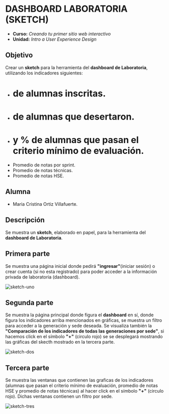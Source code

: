 # DASHBOARD LABORATORIA (SKETCH)

* **Curso:** _Creando tu primer sitio web interactivo_
* **Unidad:** _Intro a User Experience Design_

## Objetivo

Crear un **sketch** para la herramienta del **dashboard de Laboratoria**, utilizando los indicadores siguientes:


* # de alumnas inscritas.
* # de alumnas que desertaron.
* # y % de alumnas que pasan el criterio mínimo de evaluación.
* Promedio de notas por sprint.
* Promedio de notas técnicas.
* Promedio de notas HSE.


## Alumna
* Maria Cristina Ortiz Villafuerte.

## Descripción

Se muestra un **sketch**, elaborado en papel, para la herramienta del **dashboard de Laboratoria**.


## Primera parte

Se muestra una página inicial donde pedirá **"ingresar"**(iniciar sesión) o  crear cuenta (si no esta registrado) para poder acceder a la información privada de laboratoria (dashboard).

![sketch-uno]()

## Segunda parte

Se muestra la página principal donde figura el **dashboard** en sí, donde figura los indicadores arriba mencionados en gráficas, se muestra un filtro para acceder a la generación y sede deseada. Se visualiza también la **"Comparación de los indicadores de todas las generaciones por sede"**, si hacemos click en el símbolo **"+"** (circulo rojo) se se desplegará mostrando las gráficas del skecth mostrado en la tercera parte.

![sketch-dos]()

## Tercera parte

Se muestra las ventanas que contienen las  graficas de los indicadores (alumnas que pasan el criterio mínimo de evaluación, promedio de notas HSE y promedio de notas técnicas) al hacer click en el símbolo **"+"** (circulo rojo). Dichas ventanas contienen un filtro por sede.

![sketch-tres]()
